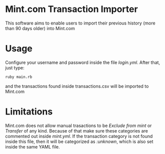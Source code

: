# Mint.com Transaction Importer

This software aims to enable users to import their previous history (more than 90 days older) into Mint.com


# Usage

Configure your username and password inside the file _login.yml_. After that, just type:

    ruby main.rb

and the transactions found inside transactions.csv will be imported to Mint.com


# Limitations

Mint.com does not allow manual trasactions to be _Exclude from mint_ or _Transfer_ of any kind. Because of that
make sure these categories are commented out inside _mint.yml_. If the transaction category is not found inside
this file, then it will be categorized as _:unknown_, which is also set inside the same YAML file.


